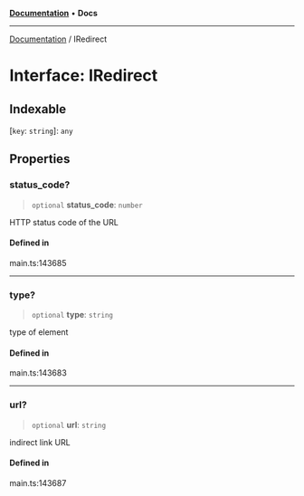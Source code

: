 [**Documentation**](../README.md) • **Docs**

***

[Documentation](../README.md) / IRedirect

# Interface: IRedirect

## Indexable

 \[`key`: `string`\]: `any`

## Properties

### status\_code?

> `optional` **status\_code**: `number`

HTTP status code of the URL

#### Defined in

main.ts:143685

***

### type?

> `optional` **type**: `string`

type of element

#### Defined in

main.ts:143683

***

### url?

> `optional` **url**: `string`

indirect link URL

#### Defined in

main.ts:143687
